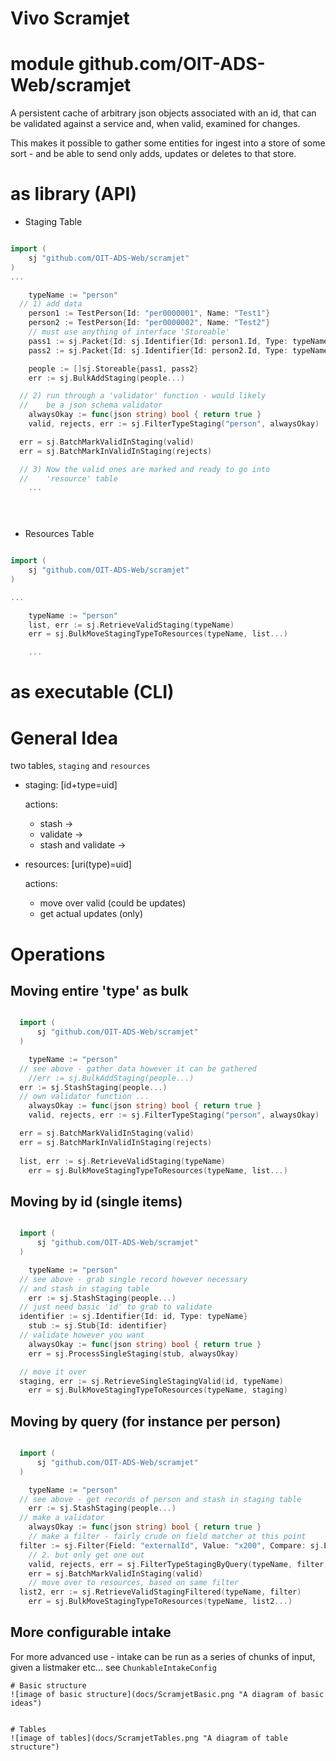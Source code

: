 # Vivo Scramjet

# module github.com/OIT-ADS-Web/scramjet

A persistent cache of arbitrary json objects associated with 
an id, that can be validated against a service and, when valid,
examined for changes.

This makes it possible to gather some entities for ingest into
a store of some sort - and be able to send only adds, updates or
deletes to that store.

# as library (API)

* Staging Table

```go

import (
	sj "github.com/OIT-ADS-Web/scramjet"
)
...

	typeName := "person"
  // 1) add data
	person1 := TestPerson{Id: "per0000001", Name: "Test1"}
	person2 := TestPerson{Id: "per0000002", Name: "Test2"}
	// must use anything of interface 'Storeable'
	pass1 := sj.Packet{Id: sj.Identifier{Id: person1.Id, Type: typeName}, Obj: person1}
	pass2 := sj.Packet{Id: sj.Identifier{Id: person2.Id, Type: typeName}, Obj: person2}

	people := []sj.Storeable{pass1, pass2}
	err := sj.BulkAddStaging(people...)

  // 2) run through a 'validator' function - would likely
  //    be a json schema validator
	alwaysOkay := func(json string) bool { return true }
	valid, rejects, err := sj.FilterTypeStaging("person", alwaysOkay)

  err = sj.BatchMarkValidInStaging(valid)
  err = sj.BatchMarkInValidInStaging(rejects)

  // 3) Now the valid ones are marked and ready to go into
  //    'resource' table
    ...


    
```

* Resources Table

```go

import (
	sj "github.com/OIT-ADS-Web/scramjet"
)

...

	typeName := "person"
	list, err := sj.RetrieveValidStaging(typeName)
	err = sj.BulkMoveStagingTypeToResources(typeName, list...)

    ...

```

# as executable (CLI)


# General Idea

two tables, `staging` and `resources`

* staging: [id+type=uid]

  actions:
  * stash ->
  * validate -> 
  * stash and validate ->

* resources: [uri(type)=uid]

  actions:
  * move over valid (could be updates)
  * get actual updates (only)

# Operations

## Moving entire 'type' as bulk

```go

  import (
	  sj "github.com/OIT-ADS-Web/scramjet"
  )

	typeName := "person"
  // see above - gather data however it can be gathered
	//err := sj.BulkAddStaging(people...)
  err := sj.StashStaging(people...)
  // own validator function ...
	alwaysOkay := func(json string) bool { return true }
	valid, rejects, err := sj.FilterTypeStaging("person", alwaysOkay)

  err = sj.BatchMarkValidInStaging(valid)
  err = sj.BatchMarkInValidInStaging(rejects)
  
  list, err := sj.RetrieveValidStaging(typeName)
	err = sj.BulkMoveStagingTypeToResources(typeName, list...)


```

## Moving by id (single items)

```go

  import (
	  sj "github.com/OIT-ADS-Web/scramjet"
  )

	typeName := "person"
  // see above - grab single record however necessary
  // and stash in staging table
	err := sj.StashStaging(people...)
  // just need basic 'id' to grab to validate
  identifier := sj.Identifier{Id: id, Type: typeName}
	stub := sj.Stub{Id: identifier}
  // validate however you want
	alwaysOkay := func(json string) bool { return true }
	err = sj.ProcessSingleStaging(stub, alwaysOkay)

  // move it over
  staging, err := sj.RetrieveSingleStagingValid(id, typeName)
	err = sj.BulkMoveStagingTypeToResources(typeName, staging)

```
## Moving by query (for instance per person)

```go

  import (
	  sj "github.com/OIT-ADS-Web/scramjet"
  )

	typeName := "person"
  // see above - get records of person and stash in staging table
	err := sj.StashStaging(people...)
  // make a validator
	alwaysOkay := func(json string) bool { return true }
	// make a filter - fairly crude on field matcher at this point
  filter := sj.Filter{Field: "externalId", Value: "x200", Compare: sj.Eq}
	// 2. but only get one out
	valid, rejects, err = sj.FilterTypeStagingByQuery(typeName, filter, alwaysOkay)
	err = sj.BatchMarkValidInStaging(valid)
	// move over to resources, based on same filter
  list2, err := sj.RetrieveValidStagingFiltered(typeName, filter)
	err = sj.BulkMoveStagingTypeToResources(typeName, list2...)


```

## More configurable intake

For more advanced use - intake can be run as a series of chunks of input, 
given a listmaker etc... see `ChunkableIntakeConfig`


```
# Basic structure
![image of basic structure](docs/ScramjetBasic.png "A diagram of basic ideas")


# Tables
![image of tables](docs/ScramjetTables.png "A diagram of table structure")
